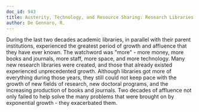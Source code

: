 ```yaml
---
doc_id: 943
title: Austerity, Technology, and Resource Sharing: Research Libraries Face the Future
author: De Gennaro, R.
---
```


During the last two decades academic libraries, in
parallel with their parent institutions, experienced the
greatest period of growth and affluence that they have
ever known.  The watchword was "more" - more money,
more books and journals, more staff, more space, and
more technology.  Many new research libraries were
created, and those that already existed experienced
unprecedented growth.  Although libraries got more of
everything during those years, they still could not keep pace
with the growth of new fields of research, new doctoral
programs, and the increasing production of books and
journals.  Two decades of affluence not only failed to help
solve the many problems that were brought on by
exponential growth - they exacerbated them.